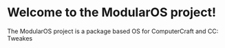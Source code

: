 # Welcome to the ModularOS project!
The ModularOS project is a package based OS for ComputerCraft and CC: Tweakes
